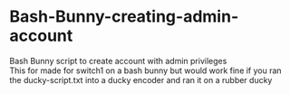 # Bash-Bunny-creating-admin-account
Bash Bunny script to create account with admin privileges  
This for made for switch1 on a bash bunny but would work fine if you ran the ducky-script.txt into a ducky encoder and ran it on a rubber ducky
